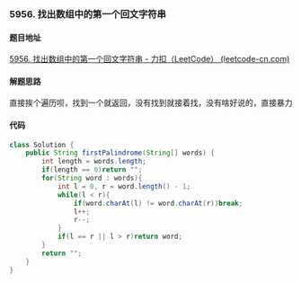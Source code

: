 ### 5956. 找出数组中的第一个回文字符串

#### 题目地址

[5956. 找出数组中的第一个回文字符串 - 力扣（LeetCode） (leetcode-cn.com)](https://leetcode-cn.com/problems/find-first-palindromic-string-in-the-array/)

#### 解题思路

直接挨个遍历呗，找到一个就返回，没有找到就接着找，没有啥好说的，直接暴力

#### 代码

```java
class Solution {
    public String firstPalindrome(String[] words) {
        int length = words.length;
        if(length == 0)return "";
        for(String word : words){
            int l = 0, r = word.length() - 1;
            while(l < r){
                if(word.charAt(l) != word.charAt(r))break;
                l++;
                r--;
            }
            if(l == r || l > r)return word;
        }
        return "";
    }
}
```

